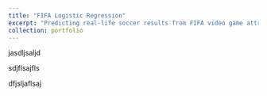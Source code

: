 ```yaml
---
title: "FIFA Logistic Regression"
excerpt: "Predicting real-life soccer results from FIFA video game attributes <br/><img src='/images/500x300.png'>"
collection: portfolio
---
```


jasdljsaljd


sdjflsajfls


dfjsljaflsaj
